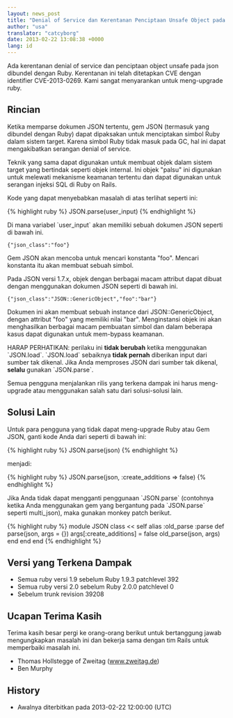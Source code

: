 ```yaml
---
layout: news_post
title: "Denial of Service dan Kerentanan Penciptaan Unsafe Object pada JSON (CVE-2013-0269)"
author: "usa"
translator: "catcyborg"
date: 2013-02-22 13:08:38 +0000
lang: id
---
```


Ada kerentanan denial of service dan penciptaan object unsafe pada
json dibundel dengan Ruby. Kerentanan ini telah ditetapkan CVE dengan
identifier CVE-2013-0269. Kami sangat menyarankan untuk meng-upgrade ruby.

## Rincian

Ketika memparse dokumen JSON tertentu, gem JSON (termasuk yang dibundel dengan
Ruby) dapat dipaksakan untuk menciptakan simbol Ruby dalam sistem target.
Karena simbol Ruby tidak masuk pada GC, hal ini dapat mengakibatkan serangan
denial of service.

Teknik yang sama dapat digunakan untuk membuat objek dalam sistem target yang
bertindak seperti objek internal. Ini objek \"palsu\" ini digunakan untuk
melewati mekanisme keamanan tertentu dan dapat digunakan untuk
serangan injeksi SQL di Ruby on Rails.

Kode yang dapat menyebabkan masalah di atas terlihat seperti ini:

{% highlight ruby %}
JSON.parse(user_input)
{% endhighlight %}

Di mana variabel \`user\_input\` akan memiliki sebuah dokumen JSON seperti di bawah ini.

    {"json_class":"foo"}

Gem JSON akan mencoba untuk mencari konstanta \"foo\". Mencari konstanta itu akan
membuat sebuah simbol.

Pada JSON versi 1.7.x, objek dengan berbagai macam attribut dapat dibuat dengan
menggunakan dokumen JSON seperti di bawah ini.

    {"json_class":"JSON::GenericObject","foo":"bar"}

Dokumen ini akan membuat sebuah instance dari JSON::GenericObject, dengan attribut
\"foo\" yang memiliki nilai \"bar\". Menginstansi objek ini akan menghasilkan
berbagai macam pembuatan simbol dan dalam beberapa kasus dapat digunakan untuk
mem-bypass keamanan.

HARAP PERHATIKAN: perilaku ini **tidak berubah** ketika menggunakan \`JSON.load\`.
\`JSON.load\` sebaiknya **tidak pernah** diberikan input dari sumber tak dikenal.
Jika Anda memproses JSON dari sumber tak dikenal, **selalu** gunakan
\`JSON.parse\`.

Semua pengguna menjalankan rilis yang terkena dampak ini harus meng-upgrade
atau menggunakan salah satu dari solusi-solusi lain.

## Solusi Lain

Untuk para pengguna yang tidak dapat meng-upgrade Ruby atau Gem JSON,
ganti kode Anda dari seperti di bawah ini:

{% highlight ruby %}
JSON.parse(json)
{% endhighlight %}

menjadi:

{% highlight ruby %}
JSON.parse(json, :create_additions => false)
{% endhighlight %}

Jika Anda tidak dapat mengganti penggunaan \`JSON.parse\` (contohnya ketika
Anda menggunakan gem yang bergantung pada \`JSON.parse\` seperti multi\_json),
maka gunakan monkey patch berikut.

{% highlight ruby %}
module JSON
  class << self
    alias :old_parse :parse
    def parse(json, args = {})
      args[:create_additions] = false
      old_parse(json, args)
    end
  end
end
{% endhighlight %}

## Versi yang Terkena Dampak

* Semua ruby versi 1.9 sebelum Ruby 1.9.3 patchlevel 392
* Semua ruby versi 2.0 sebelum Ruby 2.0.0 patchlevel 0
* Sebelum trunk revision 39208

## Ucapan Terima Kasih

Terima kasih besar pergi ke orang-orang berikut untuk bertanggung jawab mengungkapkan
masalah ini dan bekerja sama dengan tim Rails untuk memperbaiki masalah ini.

* Thomas Hollstegge of Zweitag (www.zweitag.de)
* Ben Murphy

## History

* Awalnya diterbitkan pada 2013-02-22 12:00:00 (UTC)

